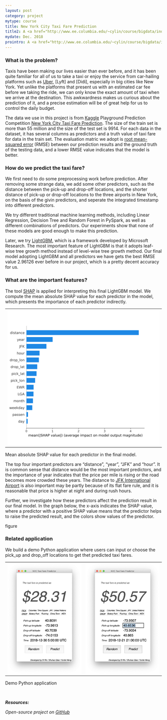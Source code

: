 ```yaml
---
layout: post
category: project
mytype: course
title: New York City Taxi Fare Prediction
title2: A <a href="http://www.ee.columbia.edu/~cylin/course/bigdata/index.html">Course-Based</a> Project
mydate: Dec. 2018
prointro: A <a href="http://www.ee.columbia.edu/~cylin/course/bigdata/index.html">course-based</a> project. Adopted different machine learning techniques and built a demo Python application to predict taxi fares in New York City. The project is finished with Shuhao Qiao and Yunfei Wang, and is open-source on <a href="https://github.com/Sapphirine/NYC-Taxi-Fare-Prediction">GitHub</a>.
---
```


### What is the problem?

Taxis have been making our lives easier than ever before, and it has been quite familiar for all of us to take a taxi or enjoy the service from car-hailing platforms such as [Uber](http://www.uber.com), [Lyft] and [Didi], especially in big cities like New York. Yet unlike the platforms that present us with an estimated car fee before we taking the ride, we can only know the exact amount of taxi when we arrive at the destination. This awkwardness makes us curious about the prediction of it, and a precise estimation will be of great help for us to control the daily budget.

The data we use in this project is from [Kaggle](http://www.kaggle.com) Playground Prediction Competition [New York City Taxi Fare Prediction](https://www.kaggle.com/c/new-york-city-taxi-fare-prediction). The size of the train set is more than 55 million and the size of the test set is 9914. For each data in the dataset, it has several columns as predictors and a truth value of taxi fare for data in the train set. The evaluation matric we adopt is [root mean-squared error](https://en.wikipedia.org/wiki/Root-mean-square_deviation) (RMSE) between our prediction results and the ground truth of the testing data, and a lower RMSE value indicates that the model is better.

### How do we predict the taxi fare?

We first need to do some preprocessing work before prediction. After removing some strange data, we add some other predictors, such as the distance between the pick-up and drop-off locations, and the shorter distance of pick-up or drop-off locations to the three airports in New York, on the basis of the givin predictors, and seperate the integrated timestamp into different predictors.

We try different traditional machine learning methods, including Linear Regression, Decision Tree and Random Forest in PySpark, as well as different combinations of predictors. Our experiments show that none of these models are good enough to make this prediction.

Later, we try [LightGBM](https://github.com/Microsoft/LightGBM), which is a framework developed by Microsoft Research. The most important feature of LightGBM is that it adopts leaf-wise tree growth method instead of level-wise tree growth method. Our final model adopting LightGBM and all predictors we have gets the best RMSE value 2.96126 ever before in our project, which is a pretty decent accuracy for us.

### What are the important features?

The tool [SHAP](https://github.com/slundberg/shap) is applied for interpreting this final LightGBM model. We compute the mean absolute SHAP value for each predictor in the model, which presents the importance of each predictor indirectly.

<div class="protem">
	<div align="middle">
		<table>
		<tr><td><img src="/img/taxi/bar.png" width="500"></td></tr>
		</table>
	</div>
	<div class="notes">
		Mean absolute SHAP value for each predictor in the final model.
	</div>
</div>

The top four important predictors are “distance”, “year”, “JFK” and “hour”. It is common sense that distance would be the most important predictors, and the importance of year indicates that the price per mile is rising or the road becomes more crowded these years. The distance to [JFK International Airport](https://en.wikipedia.org/wiki/John_F._Kennedy_International_Airport) is also important may be partly because of its flat fare rule, and it is reasonable that price is higher at night and during rush hours. 

Further, we investigate how these predictors affect the prediction result in our final model. In the graph below, the x-axis indicates the SHAP value, where a predictor with a positive SHAP value means that the predictor helps to raise the predicted result, and the colors show values of the predictor.

figure

### Related application

We build a demo Python application where users can input or choose the pick_up and drop_off locations to get thet predicted taxi fares.

<div class="protem">
	<div align="middle">
		<table>
		<tr><td><img src="/img/taxi/app1.png" width="260"></td>
		<td><img src="/img/taxi/app2.png" width="260"></td></tr>
		</table>
	</div>
	<div class="notes">
		Demo Python application
	</div>
</div>

&nbsp; 

***Resources:***
 
*Open-source project on <a href="https://github.com/Sapphirine/NYC-Taxi-Fare-Prediction">GitHub</a>*